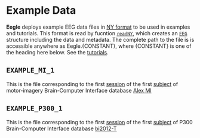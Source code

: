 # Example Data

**Eegle** deploys example EEG data files in [NY format](@ref) to be used in examples and tutorials.
This format is read by fucntion [`readNY`](@ref), which creates an [`EEG`](@ref) structure including the data and metadata. 
The complete path to the file is is accessible anywhere as Eegle.{CONSTANT},
where {CONSTANT} is one of the heading here below. See the [tutorials](@ref "Tutorials").

## `EXAMPLE_MI_1`

This is the file corresponding to the first [session](@ref) of the first [subject](@ref) 
of motor-imagery Brain-Computer Interface database [Alex MI](@ref "Database Summary for MI Paradigm")

## `EXAMPLE_P300_1`

This is the file corresponding to the first [session](@ref) of the first [subject](@ref) 
of P300 Brain-Computer Interface database [bi2012-T](@ref "bi2012")

